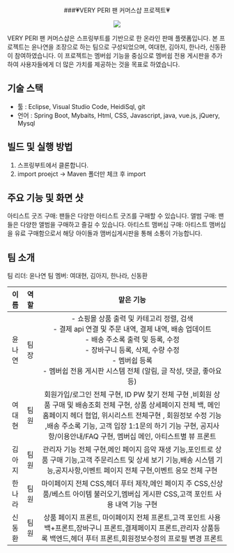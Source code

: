 <p align="center"> ###💗VERY PERI 팬 커머스샵 프로젝트💗</p>


<p align="center">
  <img src="https://github.com/dkth1122/Project_4/assets/134511884/501a3588-d12c-4a8a-a3d1-e6adf30834a7"> 
</p>

VERY PERI 팬 커머스샵은 스프링부트를 기반으로 한 온라인 판매 플랫폼입니다. 본 프로젝트는 윤나연을 조장으로 하는 팀으로 구성되었으며, 여대현, 김아지, 한나라, 신동환이 참여하였습니다.
이 프로젝트는 멤버쉽 기능을 중심으로 멤버쉽 전용 게시판을 추가하여 사용자들에게 더 많은 가치를 제공하는 것을 목표로 하였습니다.

## 기술 스택
- 툴 : Eclipse, Visual Studio Code, HeidiSql, git
- 언어 : Spring Boot, Mybaits, Html, CSS, Javascript, java, vue.js, jQuery, Mysql

## 빌드 및 실행 방법
1. 스프링부트에서 클론합니다.
2. import proejct -> Maven 폴더만 체크 후 import
   
## 주요 기능 및 화면 샷
아티스트 굿즈 구매: 팬들은 다양한 아티스트 굿즈를 구매할 수 있습니다.
앨범 구매: 팬들은 다양한 앨범을 구매하고 즐길 수 있습니다.
아티스트 맴버십 구매: 아티스트 맴버십을 유료 구매함으로서 해당 아이돌과 맴버십게시판을 통해 소통이 가능합니다.



## 팀 소개
팀 리더: 윤나연
팀 멤버: 여대현, 김아지, 한나라, 신동환

|이름|역할|맡은 기능|
|:---:|:---:|:---:|
|윤나연|팀장|- 쇼핑몰 상품 출력 및 카테고리 정렬, 검색<br/>- 결제 api 연결 및 주문 내역, 결제 내역, 배송 업데이트<br/>- 배송 주소록 출력 및 등록, 수정<br/>- 장바구니 등록, 삭제, 수량 수정<br/>- 멤버쉽 등록<br/>- 멤버쉽 전용 게시판 시스템 전체 (알림, 글 작성, 댓글, 좋아요 등)|
|여대현|팀원|회원가입/로그인 전체 구현, ID PW 찾기 전체 구현 ,비회원 상품 구매 및 배송조회 전체 구현, 상품 상세페이지 전체 백, 메인 홈페이지 헤더 협업, 위시리스트 전체구현 , 회원정보 수정 기능 ,배송 주소록 기능, 고객 입장 1:1문의 하기 기능 구현, 공지사항/이용안내/FAQ 구현, 멤버십 메인, 아티스트별 뷰 프론트|
|김아지|팀원|관리자 기능 전체 구현,메인 페이지 음악 재생 기능,포인트로 상품 구매 기능,고객 주문리스트 및 상세 보기 기능,배송 시스템 기능,공지사항,이벤트 페이지 전체 구현,이벤트 응모 전체 구현|
|한나라|팀원|마이페이지 전체 CSS,헤더 푸터 제작,메인 페이지 주 CSS,신상품/베스트 아이템 불러오기,멤버십 게시판 CSS,고객 포인트 사용 내역 기능 구현|
|신동환|팀원|상품 페이지 프론트, 마이페이지 전체 프론트,고객 포인트 사용 백+프론트,장바구니 프론트,결제페이지 프론트,관리자 상품등록  백엔드,헤더 푸터 프론트,회원정보수정의 프로필 변경 프론트


